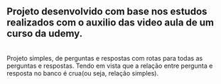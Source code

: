 ## Projeto desenvolvido com base nos estudos realizados com o auxilio das video aula de um curso da udemy.

<br>
Projeto simples, de perguntas e respostas com rotas para todas as perguntas e respostas. Tendo em vista que a relação entre pergunta e resposta no banco é crua(ou seja, relação simples).

